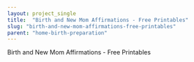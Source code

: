 ```yaml
---
layout: project_single
title:  "Birth and New Mom Affirmations - Free Printables"
slug: "birth-and-new-mom-affirmations-free-printables"
parent: "home-birth-preparation"
---
```

Birth and New Mom Affirmations - Free Printables